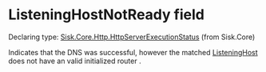 <!--

Copyrights 2023 Sisk Framework - CypherPotato
Published under MIT license

!!! DO NOT EDIT THIS FILE !!!
This file was generated by a tool in the Sisk package. To edit the information in this documentation,
edit the XML documentation present in the Sisk source code.

-->


# ListeningHostNotReady field

Declaring type: [Sisk.Core.Http.HttpServerExecutionStatus](/spec/Sisk.Core.Http.HttpServerExecutionStatus.md) (from Sisk.Core)


Indicates that the DNS was successful, however the matched <a href="/spec/Sisk.Core.Http.ListeningHost.md">ListeningHost</a> does not have an valid initialized router .

